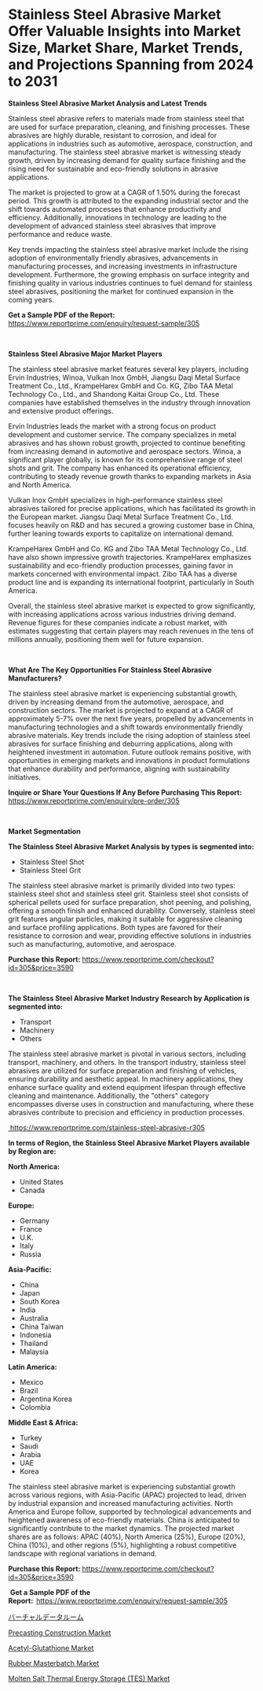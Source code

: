 <p><h1>Stainless Steel Abrasive Market Offer Valuable Insights into Market Size, Market Share, Market Trends, and Projections Spanning from 2024 to 2031</h1></p><p><strong>Stainless Steel Abrasive Market Analysis and Latest Trends</strong></p>
<p><p>Stainless steel abrasive refers to materials made from stainless steel that are used for surface preparation, cleaning, and finishing processes. These abrasives are highly durable, resistant to corrosion, and ideal for applications in industries such as automotive, aerospace, construction, and manufacturing. The stainless steel abrasive market is witnessing steady growth, driven by increasing demand for quality surface finishing and the rising need for sustainable and eco-friendly solutions in abrasive applications.</p><p>The market is projected to grow at a CAGR of 1.50% during the forecast period. This growth is attributed to the expanding industrial sector and the shift towards automated processes that enhance productivity and efficiency. Additionally, innovations in technology are leading to the development of advanced stainless steel abrasives that improve performance and reduce waste.</p><p>Key trends impacting the stainless steel abrasive market include the rising adoption of environmentally friendly abrasives, advancements in manufacturing processes, and increasing investments in infrastructure development. Furthermore, the growing emphasis on surface integrity and finishing quality in various industries continues to fuel demand for stainless steel abrasives, positioning the market for continued expansion in the coming years.</p></p>
<p><strong>Get a Sample PDF of the Report:&nbsp;</strong> <a href="https://www.reportprime.com/enquiry/request-sample/305">https://www.reportprime.com/enquiry/request-sample/305</a></p>
<p>&nbsp;</p>
<p><strong>Stainless Steel Abrasive Major Market Players</strong></p>
<p><p>The stainless steel abrasive market features several key players, including Ervin Industries, Winoa, Vulkan Inox GmbH, Jiangsu Daqi Metal Surface Treatment Co., Ltd., KrampeHarex GmbH and Co. KG, Zibo TAA Metal Technology Co., Ltd., and Shandong Kaitai Group Co., Ltd. These companies have established themselves in the industry through innovation and extensive product offerings.</p><p>Ervin Industries leads the market with a strong focus on product development and customer service. The company specializes in metal abrasives and has shown robust growth, projected to continue benefiting from increasing demand in automotive and aerospace sectors. Winoa, a significant player globally, is known for its comprehensive range of steel shots and grit. The company has enhanced its operational efficiency, contributing to steady revenue growth thanks to expanding markets in Asia and North America.</p><p>Vulkan Inox GmbH specializes in high-performance stainless steel abrasives tailored for precise applications, which has facilitated its growth in the European market. Jiangsu Daqi Metal Surface Treatment Co., Ltd. focuses heavily on R&D and has secured a growing customer base in China, further leaning towards exports to capitalize on international demand.</p><p>KrampeHarex GmbH and Co. KG and Zibo TAA Metal Technology Co., Ltd. have also shown impressive growth trajectories. KrampeHarex emphasizes sustainability and eco-friendly production processes, gaining favor in markets concerned with environmental impact. Zibo TAA has a diverse product line and is expanding its international footprint, particularly in South America.</p><p>Overall, the stainless steel abrasive market is expected to grow significantly, with increasing applications across various industries driving demand. Revenue figures for these companies indicate a robust market, with estimates suggesting that certain players may reach revenues in the tens of millions annually, positioning them well for future expansion.</p></p>
<p>&nbsp;</p>
<p><strong>What Are The Key Opportunities For Stainless Steel Abrasive Manufacturers?</strong></p>
<p><p>The stainless steel abrasive market is experiencing substantial growth, driven by increasing demand from the automotive, aerospace, and construction sectors. The market is projected to expand at a CAGR of approximately 5-7% over the next five years, propelled by advancements in manufacturing technologies and a shift towards environmentally friendly abrasive materials. Key trends include the rising adoption of stainless steel abrasives for surface finishing and deburring applications, along with heightened investment in automation. Future outlook remains positive, with opportunities in emerging markets and innovations in product formulations that enhance durability and performance, aligning with sustainability initiatives.</p></p>
<p><strong>Inquire or Share Your Questions If Any Before Purchasing This Report:</strong> <a href="https://www.reportprime.com/enquiry/pre-order/305">https://www.reportprime.com/enquiry/pre-order/305</a></p>
<p>&nbsp;</p>
<p><strong>Market Segmentation</strong></p>
<p><strong>The Stainless Steel Abrasive Market Analysis by types is segmented into:</strong></p>
<p><ul><li>Stainless Steel Shot</li><li>Stainless Steel Grit</li></ul></p>
<p><p>The stainless steel abrasive market is primarily divided into two types: stainless steel shot and stainless steel grit. Stainless steel shot consists of spherical pellets used for surface preparation, shot peening, and polishing, offering a smooth finish and enhanced durability. Conversely, stainless steel grit features angular particles, making it suitable for aggressive cleaning and surface profiling applications. Both types are favored for their resistance to corrosion and wear, providing effective solutions in industries such as manufacturing, automotive, and aerospace.</p></p>
<p><strong>Purchase this Report:&nbsp;</strong><a href="https://www.reportprime.com/checkout?id=305&price=3590">https://www.reportprime.com/checkout?id=305&price=3590</a></p>
<p>&nbsp;</p>
<p><strong>The Stainless Steel Abrasive Market Industry Research by Application is segmented into:</strong></p>
<p><ul><li>Transport</li><li>Machinery</li><li>Others</li></ul></p>
<p><p>The stainless steel abrasive market is pivotal in various sectors, including transport, machinery, and others. In the transport industry, stainless steel abrasives are utilized for surface preparation and finishing of vehicles, ensuring durability and aesthetic appeal. In machinery applications, they enhance surface quality and extend equipment lifespan through effective cleaning and maintenance. Additionally, the "others" category encompasses diverse uses in construction and manufacturing, where these abrasives contribute to precision and efficiency in production processes.</p></p>
<p><a href="https://www.reportprime.com/stainless-steel-abrasive-r305">&nbsp;https://www.reportprime.com/stainless-steel-abrasive-r305</a></p>
<p><strong>In terms of Region, the Stainless Steel Abrasive Market Players available by Region are:</strong></p>
<p>
    <p> <strong> North America: </strong>
        <ul>
            <li>United States</li>
            <li>Canada</li>
        </ul>
        </p> 
    <p> <strong> Europe: </strong>
        <ul>
            <li>Germany</li>
            <li>France</li>
            <li>U.K.</li>
            <li>Italy</li>
            <li>Russia</li>
        </ul>
        </p> 
    <p> <strong> Asia-Pacific: </strong>
        <ul>
            <li>China</li>
            <li>Japan</li>
            <li>South Korea</li>
            <li>India</li>
            <li>Australia</li>
            <li>China Taiwan</li>
            <li>Indonesia</li>
            <li>Thailand</li>
            <li>Malaysia</li>
        </ul>
        </p> 
    <p> <strong> Latin America: </strong>
        <ul>
            <li>Mexico</li>
            <li>Brazil</li>
            <li>Argentina Korea</li>
            <li>Colombia</li>
        </ul>
        </p> 
    <p> <strong> Middle East & Africa: </strong>
        <ul>
            <li>Turkey</li>
            <li>Saudi</li>
            <li>Arabia</li>
            <li>UAE</li>
            <li>Korea</li>
        </ul>
    </p>
    </p>
<p><p>The stainless steel abrasive market is experiencing substantial growth across various regions, with Asia-Pacific (APAC) projected to lead, driven by industrial expansion and increased manufacturing activities. North America and Europe follow, supported by technological advancements and heightened awareness of eco-friendly materials. China is anticipated to significantly contribute to the market dynamics. The projected market shares are as follows: APAC (40%), North America (25%), Europe (20%), China (10%), and other regions (5%), highlighting a robust competitive landscape with regional variations in demand.</p></p>
<p><strong>Purchase this Report: </strong><a href="https://www.reportprime.com/checkout?id=305&price=3590">https://www.reportprime.com/checkout?id=305&price=3590</a></p>
<p>&nbsp;<strong>Get a Sample PDF of the Report:&nbsp;&nbsp;</strong><a href="https://www.reportprime.com/enquiry/request-sample/305">https://www.reportprime.com/enquiry/request-sample/305</a></p>
<p><strong></strong></p>
<p><p><a href="https://medium.com/@shepardelmer/%E3%83%90%E3%83%BC%E3%83%81%E3%83%A3%E3%83%AB%E3%83%87%E3%83%BC%E3%82%BF%E3%83%AB%E3%83%BC%E3%83%A0%E5%B8%82%E5%A0%B4%E3%81%AB%E6%B7%B1%E3%81%8F%E6%BD%9C%E5%85%A5-%E3%83%88%E3%83%AC%E3%83%B3%E3%83%89-%E5%B8%82%E5%A0%B4%E3%82%BB%E3%82%B0%E3%83%A1%E3%83%B3%E3%83%86%E3%83%BC%E3%82%B7%E3%83%A7%E3%83%B3-%E7%AB%B6%E5%90%88%E5%88%86%E6%9E%90-f9d870c40cbf">バーチャルデータルーム</a></p><p><a href="https://medium.com/@sagorhossaincs33_80453/global-precasting-construction-market-opportunities-and-market-challenges-2024-2031-9497af7605bd">Precasting Construction Market</a></p><p><a href="https://www.linkedin.com/pulse/acetyl-glutathione-market-research-report-includes-analysis-b0pre?trackingId=FYYUBXeQT0yoiloUHL82Rg%3D%3D">Acetyl-Glutathione Market</a></p><p><a href="https://github.com/RichRobinson5/Market-Research-Report-List-6/blob/main/rubber-masterbatch-market.md">Rubber Masterbatch Market</a></p><p><a href="https://issuu.com/reportprime-2/docs/molten-salt-thermal-energy-storage-_52907289457169">Molten Salt Thermal Energy Storage (TES) Market</a></p></p>